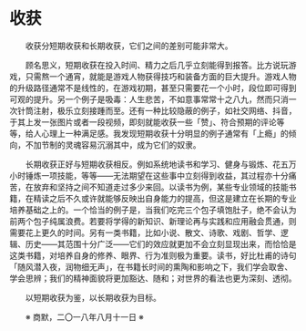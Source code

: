 # 收获

&emsp;&emsp;收获分短期收获和长期收获，它们之间的差别可能非常大。

&emsp;&emsp;顾名思义，短期收获在投入时间、精力之后几乎立刻能得到报答。比方说玩游戏，只需熬一个通宵，就能是游戏人物获得技巧和装备方面的巨大提升。游戏人物的升级路径通常不是线性的，在游戏初期，甚至只需要花一个小时，段位即可得到可观的提升。另一个例子是吸毒：人生悲苦，不如意事常常十之八九，然而只消一次针筒注射，极乐立刻接踵而至。还有一种比较隐蔽的例子，如社交网络、抖音，于其上发一张图片或者一段视频，即刻就能收获一些「赞」、符合预期的评论等等，给人心理上一种满足感。我发现短期收获十分明显的例子通常有「上瘾」的倾向，不加节制的灵魂容易沉溺其中，成为它们的奴隶。

&emsp;&emsp;长期收获正好与短期收获相反。例如系统地读书和学习、健身与锻炼、花五万小时锤炼一项技能，等等——无法期望在这些事中立刻得到收益，其过程亦十分痛苦，在放弃和坚持之间不知道走过多少来回。以读书为例，某些专业领域的技能书籍，在精读之后不久或许就能够反映出自身能力的提高，但这是建立在长期的专业培养基础之上的。一个恰当的例子是，当我们吃完三个包子填饱肚子，绝不会认为前两个包子纯属浪费。若要将学得的新知识、新理论再与实践和应用融会贯通，则需要花上更久的时间。另有一类书籍，比如小说、散文、诗歌、戏剧、哲学、逻辑、历史——其范围十分广泛——它们的效应就更加不会立刻显现出来，而恰恰是这类书籍，对培养自身的修养、眼界、行为准则极为重要。读书，好比杜甫的诗句「随风潜入夜，润物细无声」，在书籍长时间的熏陶和影响之下，我们学会取舍、学会思辨；我们的精神面貌将更加豁达、随和；对世界的看法也更为深刻、透彻。

&emsp;&emsp;以短期收获为鉴，以长期收获为目标。

&emsp;&emsp;※ 商默，二〇一八年八月十一日 ※
